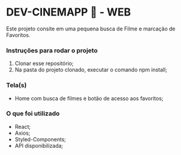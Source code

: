 # DEV-CINEMAPP 🍿 - WEB

Este projeto consite em uma pequena busca de Filme e marcação de Favoritos.
### Instruções para rodar o projeto

1. Clonar esse repositório;
2. Na pasta do projeto clonado, executar o comando npm install;

### Tela(s)

- Home com busca de filmes e botão de acesso aos favoritos;
### O que foi utilizado

- React;
- Axios;
- Styled-Components;
- API disponibilizada;